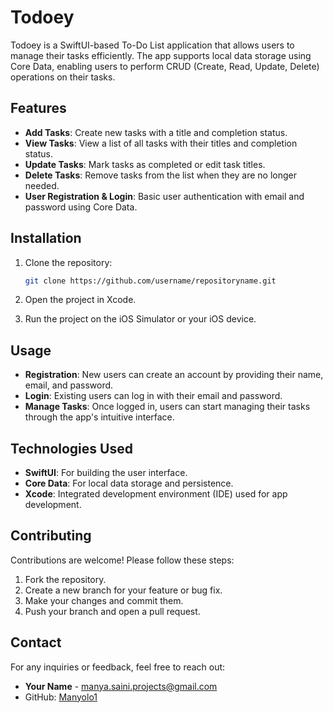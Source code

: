 # Todoey

Todoey is a SwiftUI-based To-Do List application that allows users to manage their tasks efficiently. The app supports local data storage using Core Data, enabling users to perform CRUD (Create, Read, Update, Delete) operations on their tasks.

## Features

- **Add Tasks**: Create new tasks with a title and completion status.
- **View Tasks**: View a list of all tasks with their titles and completion status.
- **Update Tasks**: Mark tasks as completed or edit task titles.
- **Delete Tasks**: Remove tasks from the list when they are no longer needed.
- **User Registration & Login**: Basic user authentication with email and password using Core Data.


## Installation

1. Clone the repository:

    ```bash
    git clone https://github.com/username/repositoryname.git
    ```

2. Open the project in Xcode.

3. Run the project on the iOS Simulator or your iOS device.

## Usage

- **Registration**: New users can create an account by providing their name, email, and password.
- **Login**: Existing users can log in with their email and password.
- **Manage Tasks**: Once logged in, users can start managing their tasks through the app's intuitive interface.

## Technologies Used

- **SwiftUI**: For building the user interface.
- **Core Data**: For local data storage and persistence.
- **Xcode**: Integrated development environment (IDE) used for app development.

## Contributing

Contributions are welcome! Please follow these steps:

1. Fork the repository.
2. Create a new branch for your feature or bug fix.
3. Make your changes and commit them.
4. Push your branch and open a pull request.


## Contact

For any inquiries or feedback, feel free to reach out:

- **Your Name** - [manya.saini.projects@gmail.com](mailto:manya.saini.projects@gmail.com)
- GitHub: [Manyolo1](https://github.com/Manyolo1)
